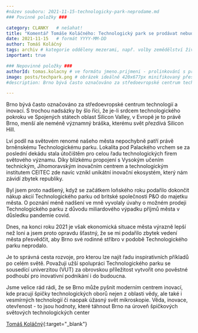 ```yaml
---
#název souboru: 2021-11-15-technologicky-park-neprodame.md
### Povinné položky ###

category: CLANKY   # nešahat!
title: "Komentář Tomáše Koláčného: Technologický park se prodávat nebude!"
date: 2021-11-15   # formát YYYY-MM-DD
author: Tomáš Koláčný 
tags: archiv # kategorie odděleny mezerami, např. volby zemědělství životní-prostředí piráti (viz https://jihomoravsky.pirati.cz/tags/)
important: true

### Nepovinné položky ###
authorId: tomas.kolacny # ve formátu jmeno.prijmeni - prolinkování s profilem přes uid
image: posts/techpark.png # obrázek ideálně 420x677px minifikovaný přes https://tinypng.com/
#description: Brno bývá často označováno za středoevropské centrum technologií a inovací. S trochou nadsázky by šlo říci, že je-li srdcem technologického pokroku ve Spojených státech oblast Silicon Valley, v Evropě je to právě Brno, menší ale neméně významný bráška, kterému svět přezdívá Silicon Hill.

---
```

Brno bývá často označováno za středoevropské centrum technologií a inovací. S trochou nadsázky by šlo říci, že je-li srdcem technologického pokroku ve Spojených státech oblast Silicon Valley, v Evropě je to právě Brno, menší ale neméně významný bráška, kterému svět přezdívá Silicon Hill.

Lví podíl na světovém renomé našeho města nepochybně patří právě brněnskému Technologickému parku. Lokalita pod Palackého vrchem se za poslední dekádu stala útočištěm pro celou řadu technologických firem světového významu. Díky blízkému propojení s Vysokým učením technickým, Jihomoravským inovačním centrem a technologickým institutem CEITEC zde navíc vznikl unikátní inovační ekosystém, který nám závidí zbytek republiky.

Byl jsem proto nadšený, když se začátkem loňského roku podařilo dokončit nákup akcií Technologického parku od britské společnosti P&O do majetku města. O poznání méně nadšení ve mně vyvolaly úvahy o možném prodeji Technologického parku z důvodu miliardového výpadku příjmů města v důsledku pandemie covid.

Dnes, na konci roku 2021 je však ekonomická situace města výrazně lepší než loni a jsem proto opravdu šťastný, že se mi podařilo zbytek vedení města přesvědčit, aby Brno své rodinné stříbro v podobě Technologického parku neprodalo. 

Je to správná cesta  rozvoje, pro kterou lze najít řadu inspirativních příkladů po celém světě. Považuji užší spolupráci Technologického parku se sousedící univerzitou (VUT) za obrovskou příležitost vytvořit  ono pověstné podhoubí pro inovativní podnikání i do budoucna.

Jsme velice rád rádi, že se Brno může pyšnit moderním centrem inovací, kde pracují špičky technologických oborů nejen z oblasti vědy, ale také i vesmírných technologií či naopak úžasný svět mikroskopie. Věda, inovace, otevřenost - to jsou hodnoty, které táhnout Brno na úroveň špičkových světových technologických center

[Tomáš Koláčný](https://jihomoravsky.pirati.cz/lide/tomas-kolacny/){:target="_blank"}
